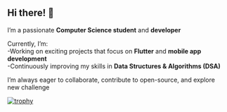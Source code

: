 ## Hi there! 👋  
I’m a passionate **Computer Science student** and **developer** 

Currently, I’m:  
-Working on exciting projects that focus on **Flutter** and **mobile app development**  
-Continuously improving my skills in **Data Structures & Algorithms (DSA)** 

I’m always eager to collaborate, contribute to open-source, and explore new challenge

[![trophy](https://github-profile-trophy.vercel.app/?username=7KhushiTyagi)](https://github.com/ryo-ma/github-profile-trophy)



